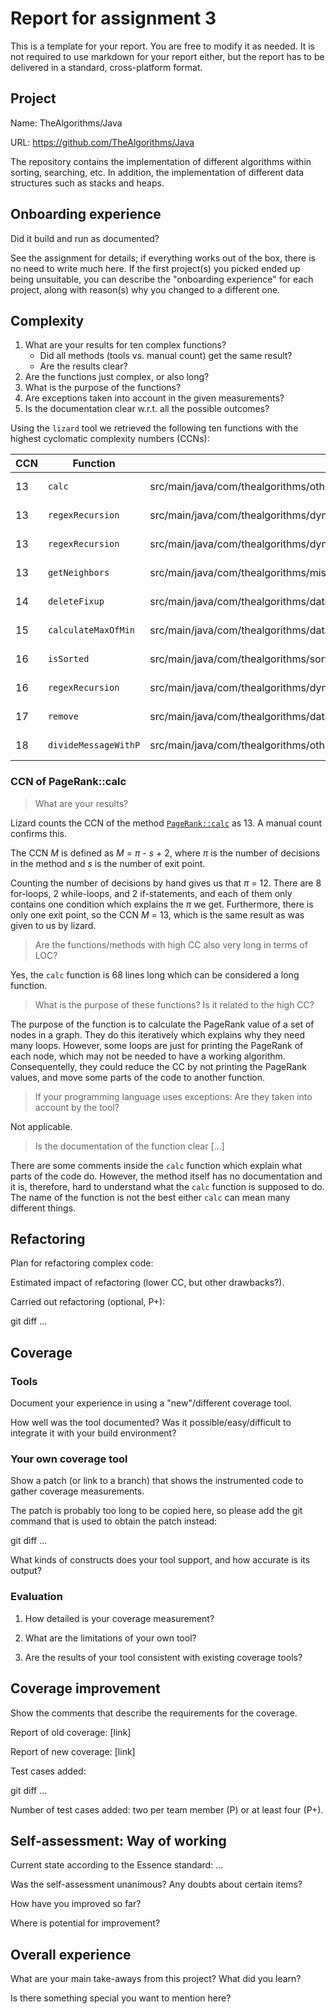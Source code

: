 # Report for assignment 3

This is a template for your report. You are free to modify it as needed.
It is not required to use markdown for your report either, but the report
has to be delivered in a standard, cross-platform format.

## Project

Name: TheAlgorithms/Java

URL: https://github.com/TheAlgorithms/Java

The repository contains the implementation of different algorithms within sorting, searching, etc. 
In addition, the implementation of different data structures such as stacks and heaps.

## Onboarding experience

Did it build and run as documented?
    
See the assignment for details; if everything works out of the box,
there is no need to write much here. If the first project(s) you picked
ended up being unsuitable, you can describe the "onboarding experience"
for each project, along with reason(s) why you changed to a different one.

## Complexity

1. What are your results for ten complex functions?
   * Did all methods (tools vs. manual count) get the same result?
   * Are the results clear?
2. Are the functions just complex, or also long?
3. What is the purpose of the functions?
4. Are exceptions taken into account in the given measurements?
5. Is the documentation clear w.r.t. all the possible outcomes?

Using the `lizard` tool we retrieved the following ten functions with the highest cyclomatic complexity numbers (CCNs): 

| CCN | Function             | File                                                                            | Lines   |
|-----|----------------------|---------------------------------------------------------------------------------|---------|
| 13  | `calc`               | src/main/java/com/thealgorithms/others/PageRank.java                            | 28-96   |
| 13  | `regexRecursion`     | src/main/java/com/thealgorithms/dynamicprogramming/RegexMatching.java           | 19-51   |
| 13  | `regexRecursion`     | src/main/java/com/thealgorithms/dynamicprogramming/RegexMatching.java           | 55-84   |
| 13  | `getNeighbors`       | src/main/java/com/thealgorithms/misc/WordBoggle.java                            | 86-121  |
| 14  | `deleteFixup`        | src/main/java/com/thealgorithms/datastructures/trees/RedBlackBST.java           | 241-296 |
| 15  | `calculateMaxOfMin`  | src/main/java/com/thealgorithms/datastructures/stacks/MaximumMinimumWindow.java | 40-97   |
| 16  | `isSorted`           | src/main/java/com/thealgorithms/sorts/LinkList_Sort.java                        | 10-121  |
| 16  | `regexRecursion`     | src/main/java/com/thealgorithms/dynamicprogramming/RegexMatching.java           | 88-121  |
| 17  | `remove`             | src/main/java/com/thealgorithms/datastructures/trees/BinaryTree.java            | 135-229 |
| 18  | `divideMessageWithP` | src/main/java/com/thealgorithms/others/CRCAlgorithm.java                        | 133-173 |

### CCN of PageRank::calc

> What are your results? 

Lizard counts the CCN of the method
[`PageRank::calc`](https://github.com/Fundamentals-KTH-CSC-2022-P3/code-complexity/blob/3ff9b0fa6302aa1ccfaf2dbb55f60d60b074cf8c/Java/src/main/java/com/thealgorithms/others/PageRank.java#L28)
as 13.
A manual count confirms this.

The CCN _M_ is defined as _M_ = _π_ - _s_ + 2, where _π_ is the number of
decisions in the method and _s_ is the number of exit point.

Counting the number of decisions by hand gives us that _π_ = 12. There are 8 for-loops, 2 while-loops, and 2 if-statements, 
and each of them only contains one condition which explains the _π_ we get. 
Furthermore, there is only one exit point, so the CCN _M_ = 13, which is the same result as was given to us by lizard.

> Are the functions/methods with high CC also very long in terms of LOC?

Yes, the `calc` function is 68 lines long which can be considered a long function.

> What is the purpose of these functions? Is it related to the high CC?

The purpose of the function is to calculate the PageRank value of a set of nodes in a graph.
They do this iteratively which explains why they need many loops. However, some loops are just 
for printing the PageRank of each node, which may not be needed to have a working algorithm. 
Consequentelly, they could reduce the CC by not printing the PageRank values, and move some parts 
of the code to another function.

> If your programming language uses exceptions: Are they taken into account by the tool?

Not applicable.

> Is the documentation of the function clear [...]

There are some comments inside the `calc` function which explain what parts of the code do.
However, the method itself has no documentation and it is, therefore, hard to understand what the `calc` function is supposed to do. 
The name of the function is not the best either `calc` can mean many different things. 

## Refactoring

Plan for refactoring complex code:

Estimated impact of refactoring (lower CC, but other drawbacks?).

Carried out refactoring (optional, P+):

git diff ...

## Coverage

### Tools

Document your experience in using a "new"/different coverage tool.

How well was the tool documented? Was it possible/easy/difficult to
integrate it with your build environment?

### Your own coverage tool

Show a patch (or link to a branch) that shows the instrumented code to
gather coverage measurements.

The patch is probably too long to be copied here, so please add
the git command that is used to obtain the patch instead:

git diff ...

What kinds of constructs does your tool support, and how accurate is
its output?

### Evaluation

1. How detailed is your coverage measurement?

2. What are the limitations of your own tool?

3. Are the results of your tool consistent with existing coverage tools?

## Coverage improvement

Show the comments that describe the requirements for the coverage.

Report of old coverage: [link]

Report of new coverage: [link]

Test cases added:

git diff ...

Number of test cases added: two per team member (P) or at least four (P+).

## Self-assessment: Way of working

Current state according to the Essence standard: ...

Was the self-assessment unanimous? Any doubts about certain items?

How have you improved so far?

Where is potential for improvement?

## Overall experience

What are your main take-aways from this project? What did you learn?

Is there something special you want to mention here?
